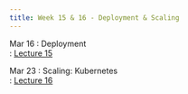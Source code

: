 ```yaml
---
title: Week 15 & 16 - Deployment & Scaling
---
```

Mar 16
: Deployment	
  : [Lecture 15](../assets/lectures/lecture15/10_operations_deployment.pdf)

Mar 23
: Scaling: Kubernetes	
  : [Lecture 16](../assets/lectures/lecture16/10_operations_scaling.pdf)